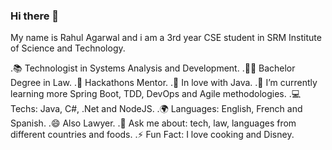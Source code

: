 ### Hi there 👋
My name is Rahul Agarwal and i am a 3rd year CSE student in SRM Institute of Science and Technology.



.📚 Technologist in Systems Analysis and Development.
.👩‍🎓 Bachelor Degree in Law.
.🏢 Hackathons Mentor.
.💙 In love with Java.
.🌱 I’m currently learning more Spring Boot, TDD, DevOps and Agile methodologies.
.💻 Techs: Java, C#, .Net and NodeJS.
.🌍 Languages: English, French and Spanish.
.😄 Also Lawyer.
.💬 Ask me about: tech, law, languages from different countries and foods.
.⚡ Fun Fact: I love cooking and Disney.
